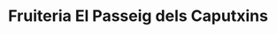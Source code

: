 ---
title: "Fruiteria El Passeig dels Caputxins"
url: /valls/fruiteria-el-passeig-dels-caputxins/
shop: frutería
---